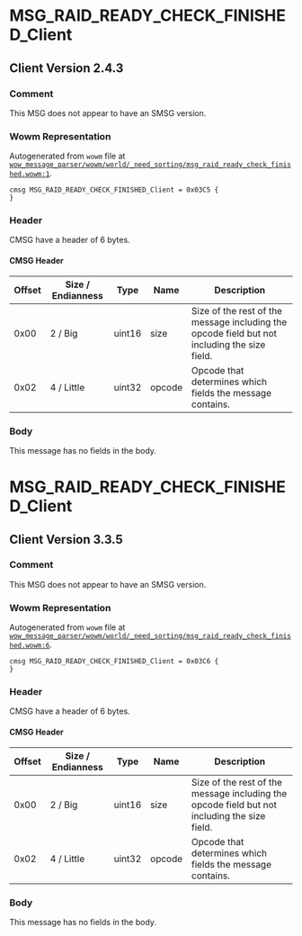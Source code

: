 # MSG_RAID_READY_CHECK_FINISHED_Client

## Client Version 2.4.3

### Comment

This MSG does not appear to have an SMSG version.

### Wowm Representation

Autogenerated from `wowm` file at [`wow_message_parser/wowm/world/_need_sorting/msg_raid_ready_check_finished.wowm:1`](https://github.com/gtker/wow_messages/tree/main/wow_message_parser/wowm/world/_need_sorting/msg_raid_ready_check_finished.wowm#L1).
```rust,ignore
cmsg MSG_RAID_READY_CHECK_FINISHED_Client = 0x03C5 {
}
```
### Header

CMSG have a header of 6 bytes.

#### CMSG Header

| Offset | Size / Endianness | Type   | Name   | Description |
| ------ | ----------------- | ------ | ------ | ----------- |
| 0x00   | 2 / Big           | uint16 | size   | Size of the rest of the message including the opcode field but not including the size field.|
| 0x02   | 4 / Little        | uint32 | opcode | Opcode that determines which fields the message contains.|

### Body

This message has no fields in the body.

# MSG_RAID_READY_CHECK_FINISHED_Client

## Client Version 3.3.5

### Comment

This MSG does not appear to have an SMSG version.

### Wowm Representation

Autogenerated from `wowm` file at [`wow_message_parser/wowm/world/_need_sorting/msg_raid_ready_check_finished.wowm:6`](https://github.com/gtker/wow_messages/tree/main/wow_message_parser/wowm/world/_need_sorting/msg_raid_ready_check_finished.wowm#L6).
```rust,ignore
cmsg MSG_RAID_READY_CHECK_FINISHED_Client = 0x03C6 {
}
```
### Header

CMSG have a header of 6 bytes.

#### CMSG Header

| Offset | Size / Endianness | Type   | Name   | Description |
| ------ | ----------------- | ------ | ------ | ----------- |
| 0x00   | 2 / Big           | uint16 | size   | Size of the rest of the message including the opcode field but not including the size field.|
| 0x02   | 4 / Little        | uint32 | opcode | Opcode that determines which fields the message contains.|

### Body

This message has no fields in the body.


